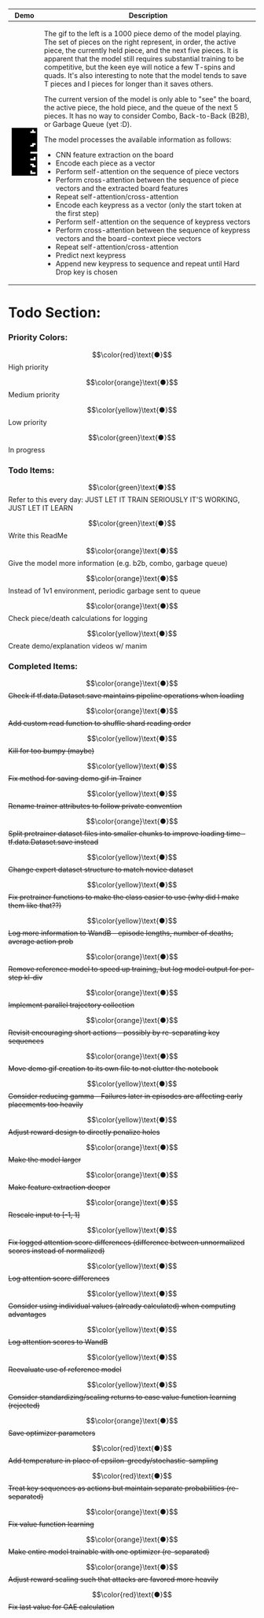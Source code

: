 | Demo | Description |
| ----------- | ----------- |
| <img src="https://github.com/m-sher/QTris/blob/main/Demo.gif" width="150"> | <p>The gif to the left is a 1000 piece demo of the model playing. The set of pieces on the right represent, in order, the active piece, the currently held piece, and the next five pieces. It is apparent that the model still requires substantial training to be competitive, but the keen eye will notice a few T-spins and quads. It's also interesting to note that the model tends to save T pieces and I pieces for longer than it saves others.</p><p>The current version of the model is only able to "see" the board, the active piece, the hold piece, and the queue of the next 5 pieces. It has no way to consider Combo, Back-to-Back (B2B), or Garbage Queue (yet :D).</p><p>The model processes the available information as follows: </p><ul><li>CNN feature extraction on the board</li><li>Encode each piece as a vector</li><li>Perform self-attention on the sequence of piece vectors</li><li>Perform cross-attention between the sequence of piece vectors and the extracted board features</li><li>Repeat self-attention/cross-attention </li><li>Encode each keypress as a vector (only the start token at the first step)</li><li>Perform self-attention on the sequence of keypress vectors</li><li>Perform cross-attention between the sequence of keypress vectors and the board-context piece vectors</li><li>Repeat self-attention/cross-attention </li><li>Predict next keypress</li><li>Append new keypress to sequence and repeat until Hard Drop key is chosen</li></ul> |

# Todo Section: #

### Priority Colors: ###

$$\color{red}\text{●}$$ High priority

$$\color{orange}\text{●}$$ Medium priority

$$\color{yellow}\text{●}$$ Low priority

$$\color{green}\text{●}$$ In progress

### Todo Items: ###

$$\color{green}\text{●}$$ Refer to this every day: JUST LET IT TRAIN SERIOUSLY IT'S WORKING, JUST LET IT LEARN

$$\color{green}\text{●}$$ Write this ReadMe

$$\color{orange}\text{●}$$ Give the model more information (e.g. b2b, combo, garbage queue)

$$\color{orange}\text{●}$$ Instead of 1v1 environment, periodic garbage sent to queue

$$\color{orange}\text{●}$$ Check piece/death calculations for logging

$$\color{yellow}\text{●}$$ Create demo/explanation videos w/ manim

### Completed Items: ###

$$\color{orange}\text{●}$$ ~~Check if tf.data.Dataset.save maintains pipeline operations when loading~~

$$\color{orange}\text{●}$$ ~~Add custom read function to shuffle shard reading order~~

$$\color{yellow}\text{●}$$ ~~Kill for too bumpy (maybe)~~

$$\color{yellow}\text{●}$$ ~~Fix method for saving demo gif in Trainer~~

$$\color{yellow}\text{●}$$ ~~Rename trainer attributes to follow private convention~~

$$\color{orange}\text{●}$$ ~~Split pretrainer dataset files into smaller chunks to improve loading time - tf.data.Dataset.save instead~~

$$\color{yellow}\text{●}$$ ~~Change expert dataset structure to match novice dataset~~

$$\color{yellow}\text{●}$$ ~~Fix pretrainer functions to make the class easier to use (why did I make them like that??)~~

$$\color{yellow}\text{●}$$ ~~Log more information to WandB - episode lengths, number of deaths, average action prob~~

$$\color{orange}\text{●}$$ ~~Remove reference model to speed up training, but log model output for per-step kl-div~~

$$\color{orange}\text{●}$$ ~~Implement parallel trajectory collection~~

$$\color{orange}\text{●}$$ ~~Revisit encouraging short actions - possibly by re-separating key sequences~~

$$\color{orange}\text{●}$$ ~~Move demo gif creation to its own file to not clutter the notebook~~

$$\color{yellow}\text{●}$$ ~~Consider reducing gamma - Failures later in episodes are affecting early placements too heavily~~

$$\color{yellow}\text{●}$$ ~~Adjust reward design to directly penalize holes~~

$$\color{orange}\text{●}$$ ~~Make the model larger~~

$$\color{orange}\text{●}$$ ~~Make feature extraction deeper~~

$$\color{orange}\text{●}$$ ~~Rescale input to [-1, 1]~~

$$\color{yellow}\text{●}$$ ~~Fix logged attention score differences (difference between unnormalized scores instead of normalized)~~

$$\color{yellow}\text{●}$$ ~~Log attention score differences~~

$$\color{yellow}\text{●}$$ ~~Consider using individual values (already calculated) when computing advantages~~

$$\color{yellow}\text{●}$$ ~~Log attention scores to WandB~~

$$\color{yellow}\text{●}$$ ~~Reevaluate use of reference model~~

$$\color{yellow}\text{●}$$ ~~Consider standardizing/scaling returns to ease value function learning (rejected)~~

$$\color{orange}\text{●}$$ ~~Save optimizer parameters~~

$$\color{red}\text{●}$$ ~~Add temperature in place of epsilon-greedy/stochastic-sampling~~

$$\color{red}\text{●}$$ ~~Treat key sequences as actions but maintain separate probabilities (re-separated)~~

$$\color{orange}\text{●}$$ ~~Fix value function learning~~

$$\color{orange}\text{●}$$ ~~Make entire model trainable with one optimizer (re-separated)~~

$$\color{orange}\text{●}$$ ~~Adjust reward scaling such that attacks are favored more heavily~~

$$\color{red}\text{●}$$ ~~Fix last value for GAE calculation~~